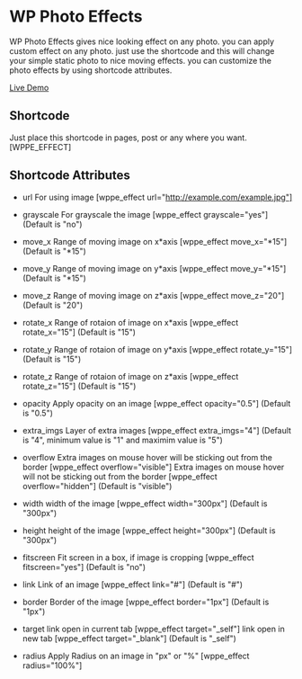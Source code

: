 # WP Photo Effects
WP Photo Effects gives nice looking effect on any photo. you can apply custom effect on any photo. just use the shortcode and this will change your simple static photo to nice moving effects. you can customize the photo effects by using shortcode attributes.

[Live Demo](http://plugins.muhammadrehman.com/)

## Shortcode
Just place this shortcode in pages, post or any where you want.
[WPPE_EFFECT]

## Shortcode Attributes
* url
  For using image [wppe_effect url="http://example.com/example.jpg"]
  
* grayscale
  For grayscale the image [wppe_effect grayscale="yes"] (Default is "no")

* move_x
  Range of moving image on x*axis [wppe_effect move_x="*15"] (Default is "*15")

* move_y
  Range of moving image on y*axis [wppe_effect move_y="*15"] (Default is "*15")

* move_z
  Range of moving image on z*axis [wppe_effect move_z="20"] (Default is "20")

* rotate_x
  Range of rotaion of image on x*axis [wppe_effect rotate_x="15"] (Default is "15")

* rotate_y
  Range of rotaion of image on y*axis [wppe_effect rotate_y="15"] (Default is "15")
  
* rotate_z
  Range of rotaion of image on z*axis [wppe_effect rotate_z="15"] (Default is "15")

* opacity
  Apply opacity on an image [wppe_effect opacity="0.5"] (Default is "0.5")

* extra_imgs
  Layer of extra images [wppe_effect extra_imgs="4"] (Default is "4", minimum value is "1" and maximim value is "5")

* overflow
  Extra images on mouse hover will be sticking out from the border [wppe_effect overflow="visible"]
  Extra images on mouse hover will not be sticking out from the border [wppe_effect overflow="hidden"] (Default is "visible")

* width
  width of the image [wppe_effect width="300px"] (Default is "300px")

* height
  height of the image [wppe_effect height="300px"] (Default is "300px")

* fitscreen
  Fit screen in a box, if image is cropping [wppe_effect fitscreen="yes"] (Default is "no")

* link
  Link of an image [wppe_effect link="#"] (Default is "#")

* border
  Border of the image [wppe_effect border="1px"] (Default is "1px")

* target
  link open in current tab [wppe_effect target="_self"]
  link open in new tab [wppe_effect target="_blank"] (Default is "_self")

* radius
  Apply Radius on an image in "px" or "%" [wppe_effect radius="100%"]